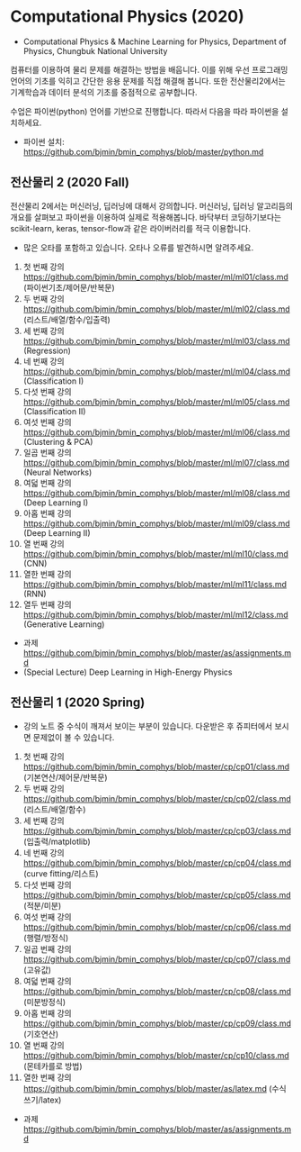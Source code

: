 # Computational Physics (2020)

* Computational Physics & Machine Learning for Physics, Department of Physics, Chungbuk National University

컴퓨터를 이용하여 물리 문제를 해결하는 방법을 배웁니다. 이를 위해 우선 프로그래밍 언어의 기초를 익히고
간단한 응용 문제를 직접 해결해 봅니다. 또한 전산물리2에서는 기계학습과 데이터 분석의 기초를 중점적으로 공부합니다.

수업은 파이썬(python) 언어를 기반으로 진행합니다. 따라서 다음을 따라 파이썬을 설치하세요.  
* 파이썬 설치: https://github.com/bjmin/bmin_comphys/blob/master/python.md 

## 전산물리 2 (2020 Fall)
전산물리 2에서는 머신러닝, 딥러닝에 대해서 강의합니다. 머신러닝, 딥러닝 알고리듬의 개요를 살펴보고 파이썬을 이용하여 실제로 적용해봅니다.
바닥부터 코딩하기보다는 scikit-learn, keras, tensor-flow과 같은 라이버러리를 적극 이용합니다.

* 많은 오타를 포함하고 있습니다. 오타나 오류를 발견하시면 알려주세요.

1. 첫 번째 강의 https://github.com/bjmin/bmin_comphys/blob/master/ml/ml01/class.md (파이썬기초/제어문/반복문)
2. 두 번째 강의 https://github.com/bjmin/bmin_comphys/blob/master/ml/ml02/class.md (리스트/배열/함수/입출력)
3. 세 번째 강의 https://github.com/bjmin/bmin_comphys/blob/master/ml/ml03/class.md (Regression)
4. 네 번째 강의 https://github.com/bjmin/bmin_comphys/blob/master/ml/ml04/class.md (Classification I)
5. 다섯 번째 강의 https://github.com/bjmin/bmin_comphys/blob/master/ml/ml05/class.md (Classification II)
6. 여섯 번째 강의 https://github.com/bjmin/bmin_comphys/blob/master/ml/ml06/class.md (Clustering & PCA)
7. 일곱 번째 강의 https://github.com/bjmin/bmin_comphys/blob/master/ml/ml07/class.md (Neural Networks)
8. 여덟 번째 강의 https://github.com/bjmin/bmin_comphys/blob/master/ml/ml08/class.md (Deep Learning I)
9. 아홉 번째 강의 https://github.com/bjmin/bmin_comphys/blob/master/ml/ml09/class.md (Deep Learning II)
10. 열 번째 강의 https://github.com/bjmin/bmin_comphys/blob/master/ml/ml10/class.md (CNN) 
11. 열한 번째 강의 https://github.com/bjmin/bmin_comphys/blob/master/ml/ml11/class.md (RNN)
12. 열두 번째 강의 https://github.com/bjmin/bmin_comphys/blob/master/ml/ml12/class.md (Generative Learning)


* 과제 https://github.com/bjmin/bmin_comphys/blob/master/as/assignments.md 
* (Special Lecture) Deep Learning in High-Energy Physics 


## 전산물리 1 (2020 Spring)
* 강의 노트 중 수식이 깨져서 보이는 부분이 있습니다. 다운받은 후 쥬피터에서 보시면 문제없이 볼 수 있습니다.
1. 첫 번째 강의 https://github.com/bjmin/bmin_comphys/blob/master/cp/cp01/class.md (기본연산/제어문/반복문)
2. 두 번째 강의 https://github.com/bjmin/bmin_comphys/blob/master/cp/cp02/class.md (리스트/배열/함수)
3. 세 번째 강의 https://github.com/bjmin/bmin_comphys/blob/master/cp/cp03/class.md (입출력/matplotlib)
4. 네 번째 강의 https://github.com/bjmin/bmin_comphys/blob/master/cp/cp04/class.md (curve fitting/리스트)
5. 다섯 번째 강의 https://github.com/bjmin/bmin_comphys/blob/master/cp/cp05/class.md (적분/미분)
6. 여섯 번째 강의 https://github.com/bjmin/bmin_comphys/blob/master/cp/cp06/class.md (행렬/방정식)
7. 일곱 번째 강의 https://github.com/bjmin/bmin_comphys/blob/master/cp/cp07/class.md (고유값)
8. 여덟 번째 강의 https://github.com/bjmin/bmin_comphys/blob/master/cp/cp08/class.md (미분방정식)
9. 아홉 번째 강의 https://github.com/bjmin/bmin_comphys/blob/master/cp/cp09/class.md (기호연산) 
10. 열 번째 강의 https://github.com/bjmin/bmin_comphys/blob/master/cp/cp10/class.md (몬테카를로 방법)
11. 열한 번째 강의 https://github.com/bjmin/bmin_comphys/blob/master/as/latex.md (수식쓰기/latex)

* 과제 https://github.com/bjmin/bmin_comphys/blob/master/as/assignments.md 
